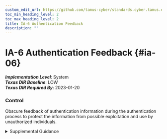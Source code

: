 ```yaml
---
custom_edit_url: https://github.com/tamus-cyber/standards.cyber.tamus.edu/tree/main/static/content/tamus.edu/TAMUS_profile.xml
toc_min_heading_level: 2
toc_max_heading_level: 2
title: IA-6 Authentication Feedback
description: ""
---
```


# IA-6 Authentication Feedback {#ia-06}

_**Implementation Level**_: System\
_**Texas DIR Baseline**_: LOW\
_**Texas DIR Required By**_: 2023-01-20

### Control

Obscure feedback of authentication information during the authentication process to protect the information from possible exploitation and use by unauthorized individuals.

<details>
  <summary>Supplemental Guidance</summary>

Authentication feedback from systems does not provide information that would allow unauthorized individuals to compromise authentication mechanisms. For some types of systems, such as desktops or notebooks with relatively large monitors, the threat (referred to as shoulder surfing) may be significant. For other types of systems, such as mobile devices with small displays, the threat may be less significant and is balanced against the increased likelihood of typographic input errors due to small keyboards. Thus, the means for obscuring authentication feedback is selected accordingly. Obscuring authentication feedback includes displaying asterisks when users type passwords into input devices or displaying feedback for a very limited time before obscuring it.

</details>


